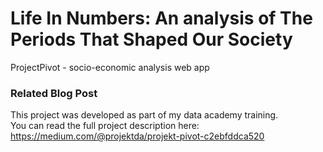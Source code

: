 # Life In Numbers: An analysis of The Periods That Shaped Our Society 

ProjectPivot - socio-economic analysis web app

### Related Blog Post

This project was developed as part of my data academy training.  
You can read the full project description here: https://medium.com/@projektda/projekt-pivot-c2ebfddca520
